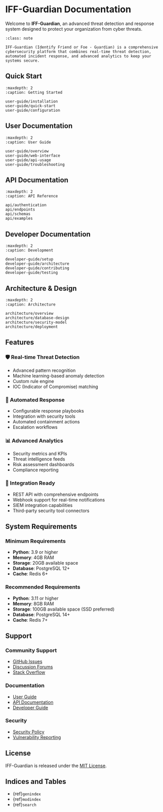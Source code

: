 # IFF-Guardian Documentation

Welcome to **IFF-Guardian**, an advanced threat detection and response system designed to protect your organization from cyber threats.

```{admonition} What is IFF-Guardian?
:class: note

IFF-Guardian (Identify Friend or Foe - Guardian) is a comprehensive cybersecurity platform that combines real-time threat detection, automated incident response, and advanced analytics to keep your systems secure.
```

## Quick Start

```{toctree}
:maxdepth: 2
:caption: Getting Started

user-guide/installation
user-guide/quick-start
user-guide/configuration
```

## User Documentation

```{toctree}
:maxdepth: 2
:caption: User Guide

user-guide/overview
user-guide/web-interface
user-guide/api-usage
user-guide/troubleshooting
```

## API Documentation

```{toctree}
:maxdepth: 2
:caption: API Reference

api/authentication
api/endpoints
api/schemas
api/examples
```

## Developer Documentation

```{toctree}
:maxdepth: 2
:caption: Development

developer-guide/setup
developer-guide/architecture
developer-guide/contributing
developer-guide/testing
```

## Architecture & Design

```{toctree}
:maxdepth: 2
:caption: Architecture

architecture/overview
architecture/database-design
architecture/security-model
architecture/deployment
```

## Features

### 🛡️ Real-time Threat Detection
- Advanced pattern recognition
- Machine learning-based anomaly detection
- Custom rule engine
- IOC (Indicator of Compromise) matching

### 🤖 Automated Response
- Configurable response playbooks
- Integration with security tools
- Automated containment actions
- Escalation workflows

### 📊 Advanced Analytics
- Security metrics and KPIs
- Threat intelligence feeds
- Risk assessment dashboards
- Compliance reporting

### 🔗 Integration Ready
- REST API with comprehensive endpoints
- Webhook support for real-time notifications
- SIEM integration capabilities
- Third-party security tool connectors

## System Requirements

### Minimum Requirements
- **Python**: 3.9 or higher
- **Memory**: 4GB RAM
- **Storage**: 20GB available space
- **Database**: PostgreSQL 12+
- **Cache**: Redis 6+

### Recommended Requirements
- **Python**: 3.11 or higher
- **Memory**: 8GB RAM
- **Storage**: 100GB available space (SSD preferred)
- **Database**: PostgreSQL 14+
- **Cache**: Redis 7+

## Support

### Community Support
- [GitHub Issues](https://github.com/iff-guardian/iff-guardian/issues)
- [Discussion Forums](https://github.com/iff-guardian/iff-guardian/discussions)
- [Stack Overflow](https://stackoverflow.com/questions/tagged/iff-guardian)

### Documentation
- [User Guide](user-guide/overview.md)
- [API Documentation](api/overview.md)
- [Developer Guide](developer-guide/overview.md)

### Security
- [Security Policy](https://github.com/iff-guardian/iff-guardian/security/policy)
- [Vulnerability Reporting](mailto:security@iff-guardian.com)

## License

IFF-Guardian is released under the [MIT License](https://github.com/iff-guardian/iff-guardian/blob/main/LICENSE).

## Indices and Tables

- {ref}`genindex`
- {ref}`modindex`
- {ref}`search`